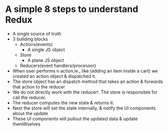 # A simple 8 steps to understand Redux

- A single source of truth
- 3 building blocks
  - Actions(events)
    - A single JS object
  - Store
    - A plane JS object
  - Reducers(event handlers/processor)
- When user performs n action,ie., like (adding an item inside a cart)
  we created an action object & dispatched it.
- The store object has an dispatch method that takes an action & forwards that action to the reducer
- We do not directly work with the reducer!. The store is responsible for call the reducer.
- The reducer computes the new state & returns it.
- Next the store will set the state internally, & notify the UI components about the update
- These UI components will pullout the updated data & update themWselves

